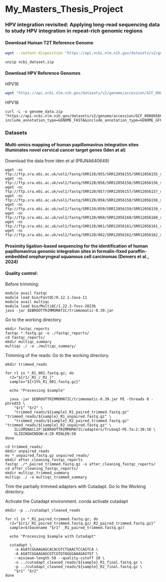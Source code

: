 # My_Masters_Thesis_Project
### HPV integration revisited: Applying long-read sequencing data to study HPV integration in repeat-rich genomic regions
#### Download Human T2T Reference Genome

```bash
wget --content-disposition "https://api.ncbi.nlm.nih.gov/datasets/v2/genome/accession/GCF_009914755.1/download?include_annotation_type=GENOME_FASTA&include_annotation_type=GENOME_GFF&include_annotation_type=RNA_FASTA&include_annotation_type=CDS_FASTA&include_annotation_type=PROT_FASTA&include_annotation_type=SEQUENCE_REPORT&hydrated=FULLY_HYDRATED"
```
```
unzip ncbi_dataset.zip
```

#### Download HPV Reference Genomes

HPV16
```bash
wget "https://api.ncbi.nlm.nih.gov/datasets/v2/genome/accession/GCF_000863945.3/download?include_annotation_type=GENOME_FASTA&include_annotation_type=GENOME_GFF&include_annotation_type=RNA_FASTA&include_annotation_type=CDS_FASTA&include_annotation_type=PROT_FASTA&include_annotation_type=SEQUENCE_REPORT&hydrated=FULLY_HYDRATED" -O hpv16_dataset.zip
```
HPV18
```
curl -L -o genome_data.zip "https://api.ncbi.nlm.nih.gov/datasets/v2/genome/accession/GCF_000865665.1/download?include_annotation_type=GENOME_FASTA&include_annotation_type=GENOME_GFF&include_annotation_type=RNA_FASTA&include_annotation_type=CDS_FASTA&include_annotation_type=PROT_FASTA&include_annotation_type=SEQUENCE_REPORT&hydrated=FULLY_HYDRATED"
```
### Datasets
#### Multi-omics mapping of human papillomavirus integration sites illuminates novel cervical cancer target genes (Iden at al)
Download the data from Iden et al (PRJNA640649)
```
wget -nc ftp://ftp.sra.ebi.ac.uk/vol1/fastq/SRR120/055/SRR12056155/SRR12056155_subreads.fastq.gz
wget -nc ftp://ftp.sra.ebi.ac.uk/vol1/fastq/SRR120/056/SRR12056156/SRR12056156_subreads.fastq.gz
wget -nc ftp://ftp.sra.ebi.ac.uk/vol1/fastq/SRR120/057/SRR12056157/SRR12056157_subreads.fastq.gz
wget -nc ftp://ftp.sra.ebi.ac.uk/vol1/fastq/SRR120/058/SRR12056158/SRR12056158_subreads.fastq.gz
wget -nc ftp://ftp.sra.ebi.ac.uk/vol1/fastq/SRR120/059/SRR12056159/SRR12056159_subreads.fastq.gz
wget -nc ftp://ftp.sra.ebi.ac.uk/vol1/fastq/SRR120/060/SRR12056160/SRR12056160_subreads.fastq.gz
wget -nc ftp://ftp.sra.ebi.ac.uk/vol1/fastq/SRR120/061/SRR12056161/SRR12056161_subreads.fastq.gz
wget -nc ftp://ftp.sra.ebi.ac.uk/vol1/fastq/SRR120/062/SRR12056162/SRR12056162_subreads.fastq.gz

```
#### Proximity ligation‐based sequencing for the identification of human papillomavirus genomic integration sites in formalin‐fixed paraffin- embedded oropharyngeal squamous cell carcinomas (Demers et al., 2024) 
#### Quality control:

Before trimming:
```
module avail fastqc
module load bio/FastQC/0.12.1-Java-11
module avail multiqc
module load bio/MultiQC/1.22.3-foss-2023b
java -jar $EBROOTTRIMMOMATIC/trimmomatic-0.39.jar
```
Go to the working directory.
```
mkdir fastqc_reports
fastqc *.fastq.gz -o ./fastqc_reports/
cd fastqc_reports/
mkdir multiqc_summary
multiqc ./ -o ./multiqc_summary/
```
Trimming of the reads:
Go to the working directory.
```
mkdir trimmed_reads

for r1 in *_R1_001.fastq.gz; do
  r2="${r1/_R1_/_R2_}"
  sample="${r1%%_R1_001.fastq.gz}"

  echo "Processing $sample"

  java -jar $EBROOTTRIMMOMATIC/trimmomatic-0.39.jar PE -threads 8 -phred33 \
    "$r1" "$r2" \
    "trimmed_reads/${sample}_R1_paired_trimmed.fastq.gz" "trimmed_reads/${sample}_R1_unpaired.fastq.gz" \
    "trimmed_reads/${sample}_R2_paired_trimmed.fastq.gz" "trimmed_reads/${sample}_R2_unpaired.fastq.gz" \
    ILLUMINACLIP:$EBROOTTRIMMOMATIC/adapters/TruSeq3-PE.fa:2:30:10 \
    SLIDINGWINDOW:4:20 MINLEN:50
done

cd trimmed_reads/
mkdir unpaired_reads
mv *_unpaired.fastq.gz unpaired_reads/
mkdir after_cleaning_fastqc_reports
fastqc ./*_paired_trimmed.fastq.gz -o after_cleaning_fastqc_reports/
cd after_cleaning_fastqc_reports/
mkdir multiqc_trimmed_summary
multiqc ./ -o multiqc_trimmed_summary
```
Trim the partially trimmed adapters with Cutadapt.
Go to the Working directory.

Activate the Cutadapt environment.
conda activate cutadapt
```
mkdir -p ../cutadapt_cleaned_reads

for r1 in *_R1_paired_trimmed.fastq.gz; do
  r2="${r1/_R1_paired_trimmed.fastq.gz/_R2_paired_trimmed.fastq.gz}"
  sample=$(basename "$r1" _R1_paired_trimmed.fastq.gz)

  echo "Processing $sample with Cutadapt"

  cutadapt \
    -a AGATCGGAAGAGCACACGTCTGAACTCCAGTCA \
    -A AGATCGGAAGAGCGTCGTGTAGGGAAAGAGTGT \
    --minimum-length 50 --quality-cutoff 20 \
    -o ../cutadapt_cleaned_reads/${sample}_R1_final.fastq.gz \
    -p ../cutadapt_cleaned_reads/${sample}_R2_final.fastq.gz \
    "$r1" "$r2"
done
```

